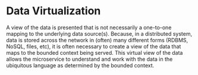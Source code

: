 # Data Virtualization

A view of the data is presented that is not necessarily a one-to-one mapping to the underlying data source(s). Because, in a distributed system, data is stored across the network in (often) many different forms (RDBMS, NoSQL, files, etc), it is often necessary to create a view of the data that maps to the bounded context being served. This virtual view of the data allows the microservice to understand and work with the data in the ubiquitous language as determined by the bounded context.